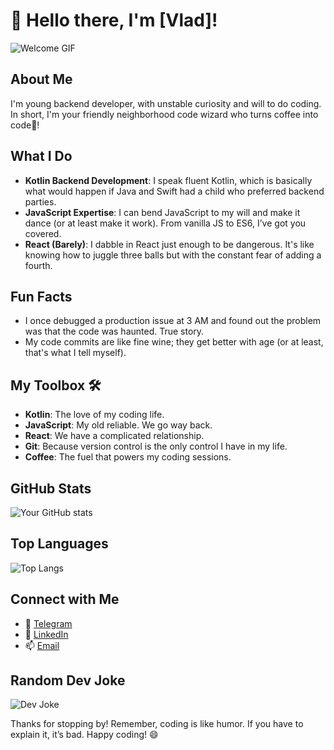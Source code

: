 # 👋 Hello there, I'm [Vlad]!

![Welcome GIF](https://media.giphy.com/explore/good-morning-vietnam)

## About Me

I'm young backend developer, with unstable curiosity and will to do coding. In short, I'm your friendly neighborhood code wizard who turns coffee into code🤔!

## What I Do

- **Kotlin Backend Development**: I speak fluent Kotlin, which is basically what would happen if Java and Swift had a child who preferred backend parties.
- **JavaScript Expertise**: I can bend JavaScript to my will and make it dance (or at least make it work). From vanilla JS to ES6, I’ve got you covered.
- **React (Barely)**: I dabble in React just enough to be dangerous. It's like knowing how to juggle three balls but with the constant fear of adding a fourth.

## Fun Facts

- I once debugged a production issue at 3 AM and found out the problem was that the code was haunted. True story.
- My code commits are like fine wine; they get better with age (or at least, that's what I tell myself).

## My Toolbox 🛠️

- **Kotlin**: The love of my coding life.
- **JavaScript**: My old reliable. We go way back.
- **React**: We have a complicated relationship.
- **Git**: Because version control is the only control I have in my life.
- **Coffee**: The fuel that powers my coding sessions.

## GitHub Stats

![Your GitHub stats](https://github-readme-stats.vercel.app/api?username=fow1078&show_icons=true&theme=radical)

## Top Languages

![Top Langs](https://github-readme-stats.vercel.app/api/top-langs/?username=fow1078&layout=compact&theme=radical)

## Connect with Me

- 💬 [Telegram](https://t.me/fow1078_dev)
- 💼 [LinkedIn](https://www.linkedin.com/in/vlad-kolisnyk-618661249/)
- 📫 [Email](mailto:vkolisnyk2@gmail.com)

## Random Dev Joke

![Dev Joke](https://readme-jokes.vercel.app/api)

Thanks for stopping by! Remember, coding is like humor. If you have to explain it, it’s bad. Happy coding! 😄
